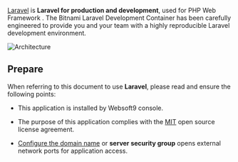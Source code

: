 [Laravel](https://laravel.com/) is **Laravel for production and development**, used for PHP Web Framework . The Bitnami Laravel Development Container has been carefully engineered to provide you and your team with a highly reproducible Laravel development environment. 


![Architecture](https://libs.websoft9.com/Websoft9/DocsPicture/zh/laravel/laravel-gui-websoft9.png)


## Prepare

When referring to this document to use **Laravel**, please read and ensure the following points:

- This application is installed by Websoft9 console.

- The purpose of this application complies with the [MIT](https://opensource.org/licenses/MIT) open source license agreement.

- [Configure the domain name](./domain-set) or **server security group** opens external network ports for application access.